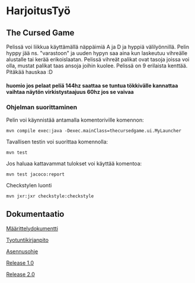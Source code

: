 # HarjoitusTyö
## The Cursed Game
Pelissä voi liikkua käyttämällä näppäimiä A ja D ja hyppiä välilyönnillä.
Pelin hyppy jää ns. "varastoon" ja uuden hypyn saa aina kun laskeutuu vihreälle alustalle tai kerää erikoislaatan.
Pelissä vihreät palikat ovat tasoja joissa voi olla, mustat palikat taas ansoja joihin kuolee.
Pelissä on 9 erilaista kenttää.
Pitäkää hauskaa :D

#### huomio jos pelaat peliä 144hz saattaa se tuntua tökkivälle kannattaa vaihtaa näytön virkistystaajuus 60hz jos se vaivaa

### Ohjelman suorittaminen

Pelin voi käynnistää antamalla komentoriville komennon: 
```
mvn compile exec:java -Dexec.mainClass=thecursedgame.ui.MyLauncher
```
Tavallisen testin voi suorittaa komennolla:
```
mvn test
```
Jos haluaa kattavammat tulokset voi käyttää komentoa:
```
mvn test jacoco:report
```
Checkstylen luonti
```
mvn jxr:jxr checkstyle:checkstyle
```
## Dokumentaatio

[Määrittelydokumentti](https://github.com/BigJackz/ot-harjoitustyo/blob/master/Dokumentaatio/maarittelydokumentti.md)

[Tyotuntikirjanpito](https://github.com/BigJackz/ot-harjoitustyo/blob/master/Dokumentaatio/Tyotuntikirjanpito.md) 

[Asennusohje](https://github.com/BigJackz/ot-harjoitustyo/blob/master/Dokumentaatio/asennusohje.md)

[Release 1.0](https://github.com/BigJackz/ot-harjoitustyo/releases/tag/Viikko5)

[Release 2.0](https://github.com/BigJackz/ot-harjoitustyo/releases/tag/viikko6)


